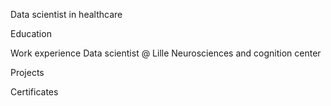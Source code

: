 Data scientist in healthcare


Education



Work experience
Data scientist @ Lille Neurosciences and cognition center 


Projects

Certificates 




